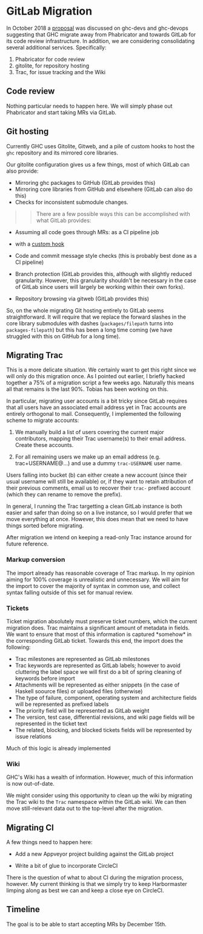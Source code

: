 # GitLab Migration



In October 2018 a [
proposal](https://mail.haskell.org/pipermail/ghc-devs/2018-October/016425.html) was discussed on ghc-devs and ghc-devops suggesting that GHC migrate away from Phabricator and towards GitLab for its code review infrastructure. In addition, we are considering consolidating several additional services. Specifically:


1. Phabricator for code review
1. gitolite, for repository hosting
1. Trac, for issue tracking and the Wiki

## Code review



Nothing particular needs to happen here. We will simply phase out Phabricator
and start taking MRs via GitLab.


## Git hosting



Currently GHC uses Gitolite, Gitweb, and a pile of custom hooks to host the `ghc` repository and its mirrored core libraries.



Our gitolite configuration gives us a few things, most of which GitLab
can also provide:


- Mirroring ghc packages to GitHub (GitLab provides this)
- Mirroring core libraries from GitHub and elsewhere (GitLab can also
  do this)
- Checks for inconsistent submodule changes.

>
> >
> >
> > There are a few possible ways this can be accomplished with what
> > GitLab provides:
> >
> >
>

- Assuming all code goes through MRs: as a CI pipeline job
- with a [
  custom hook](https://github.com/gitlabhq/gitlabhq/blob/667c0a909bde1cf71f21d8ec9768e98b1c489030/doc/hooks/custom_hooks.md)

- Code and commit message style checks (this is probably best done as a
  CI pipeline)
- Branch protection (GitLab provides this, although with slightly reduced granularity. However, this granularity shouldn't be necessary in the case of GitLab since users will largely be working within their own forks).
- Repository browsing via gitweb (GitLab provides this)


So, on the whole migrating Git hosting entirely to GitLab seems
straightforward. It will require that we replace the forward slashes in
the core library submodules with dashes (`packages/filepath` turns into
`packages-filepath`) but this has been a long time coming (we have
struggled with this on GitHub for a long time).


## Migrating Trac



This is a more delicate situation. We certainly want to get this right
since we will only do this migration once. As I pointed out earlier, I
briefly hacked together a 75% of a migration script a few weeks ago.
Naturally this means all that remains is the last 90%. Tobias has been
working on this.



In particular, migrating user accounts is a bit tricky since GitLab
requires that all users have an associated email address yet in Trac
accounts are entirely orthogonal to mail. Consequently, I implemented
the following scheme to migrate accounts:


1. We manually build a list of users covering the current major
  contributors, mapping their Trac username(s) to their email address.
  Create these accounts.

1. For all remaining users we make up an email address (e.g.
  trac+USERNAME@…) and use a dummy `trac-USERNAME` user
  name.


Users falling into bucket (b) can either create a new account (since
their usual username will still be available) or, if they want to retain
attribution of their previous comments, email us to recover their
`trac-` prefixed account (which they can rename to remove the prefix).



In general, I running the Trac targetting a clean GitLab
instance is both easier and safer than doing so on a live instance, so I
would prefer that we move everything at once. However, this does mean
that we need to have things sorted before migrating.



After migration we intend on keeping a read-only Trac instance around for
future reference.


### Markup conversion



The import already has reasonable coverage of Trac markup. In my opinion
aiming for 100% coverage is unrealistic and unnecessary. We will aim
for the import to cover the majority of syntax in common use, and collect
syntax falling outside of this set for manual review.


### Tickets



Ticket migration absolutely must preserve ticket numbers, which the current
migration does. Trac maintains a significant amount of metadata in fields.
We want to ensure that most of this information is captured \*somehow\* in
the corresponding GitLab ticket. Towards this end, the import does the following:


- Trac milestones are represented as GitLab milestones
- Trac keywords are represented as GitLab labels; however to avoid cluttering
  the label space we will first do a bit of spring cleaning of keywords before import
- Attachments will be represented as either snippets (in the case of Haskell soource files) or uploaded files (otherwise)
- The type of failure, component, operating system and architecture fields will be represented as prefixed labels 
- The priority field will be represented as GitLab weight
- The version, test case, differential revisions, and wiki page fields will be represented in the ticket text
- The related, blocking, and blocked tickets fields will be represented by issue relations


Much of this logic is already implemented


### Wiki



GHC's Wiki has a wealth of information. However, much of this information is now out-of-date.



We might consider using this opportunity to clean up the wiki by migrating the Trac wiki to the `Trac` namespace within the GitLab wiki. We can then move still-relevant data out to the top-level after the migration.


## Migrating CI



A few things need to happen here:


- Add a new Appveyor project building against the GitLab project

- Write a bit of glue to incorporate CircleCI


There is the question of what to about CI during the migration process, however. My current thinking is that we simply try to keep Harbormaster limping along as best we can and keep a close eye on CircleCI.


## Timeline



The goal is to be able to start accepting MRs by December 15th.


